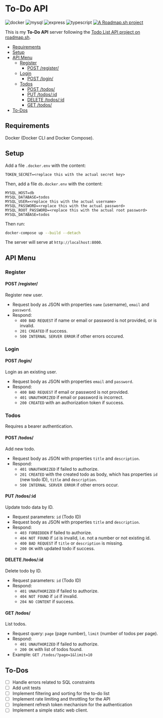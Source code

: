 <!-- <style>
h1 {
    text-align: center;
    font-size: xxx-large;
}

.tool-banner {
    --padding-horizontal: 20px;
    padding-top: 10px; 
    padding-bottom: 20px; 
    padding-left: var(--padding-horizontal);
    padding-right: var(--padding-horizontal);
    width: calc(100% - 2 * var(--padding-horizontal)); 
    display: flex; 
    flex-direction: row; 
    flex-wrap: wrap; 
    justify-content: center;

    img {
        padding: 5px;
    }
}

.right-image {
    --padding: 5px;
    width: 30%;
    min-width: 50px;
    max-width: calc(100% - 2 * var(--padding));
    margin-left: auto;
    margin-right: 0px;
    padding: var(--padding);
    display: block;
    float: right;
    border-radius: 5%;
}
</style> -->

<h1>To-Do API</h1>

<div class="tool-banner">
    <img alt="docker" src="https://img.shields.io/badge/-Docker-1D63ED?style=flat-square&logo=docker&logoColor=white" />
    <img alt="mysql" src="https://img.shields.io/badge/-MySQL-003B57?style=flat-square&logo=mysql&logoColor=white" />
    <img alt="express" src="https://img.shields.io/badge/-ExpressJS-gray?style=flat-square&logo=Express&logoColor=white" />
    <img alt="typescript" src="https://img.shields.io/badge/-TypeScript-007ACC?style=flat-square&logo=typescript&logoColor=white" />
    <a href="https://roadmap.sh/projects/todo-list-api"><img alt="A Roadmap.sh project" src="https://img.shields.io/badge/-Roadmap.sh_Project-default?style=flat-square&logo=roadmap.sh&logoColor=while" /></a>
</div>

<!-- <img class="right-image" alt="menu" src="./images/clipboard.jpg" /> -->

This is my **To-Do API** server following the [Todo List API project on roadmap.sh](https://roadmap.sh/projects/todo-list-api).

- [Requirements](#requirements)
- [Setup](#setup)
- [API Menu](#api-menu)
  - [Register](#register)
    - [POST /register/](#post-register)
  - [Login](#login)
    - [POST /login/](#post-login)
  - [Todos](#todos)
    - [POST /todos/](#post-todos)
    - [PUT /todos/:id](#put-todosid)
    - [DELETE /todos/:id](#delete-todosid)
    - [GET /todos/](#get-todos)
- [To-Dos](#to-dos)


## Requirements

Docker (Docker CLI and Docker Compose).

## Setup

Add a file `.docker.env` with the content:

```dotenv
TOKEN_SECRET=<replace this with the actual secret key>
```

Then, add a file `db.docker.env` with the content:

```dotenv
MYSQL_HOST=db
MYSQL_DATABASE=todos
MYSQL_USER=<replace this with the actual username>
MYSQL_PASSWORD=<replace this with the actual password>
MYSQL_ROOT_PASSWORD=<replace this with the actual root password>
MYSQL_DATABASE=todos
```

Then run:

```bash
docker-compose up --build --detach
```

The server will serve at `http://localhost:8000`.

## API Menu

### Register

#### POST /register/

Register new user.

* Request body as JSON with properties `name` (username), `email` and `password`.
* Respond:
  * `400 BAD REQUEST` if name or email or password is not provided, or is invalid.
  * `201 CREATED` if success.
  * `500 INTERNAL SERVER ERROR` if other errors occured.

### Login

#### POST /login/

Login as an existing user.

* Request body as JSON with properties `email` and `password`.
* Respond:
  * `400 BAD REQUEST` if email or password is not provided.
  * `401 UNAUTHORIZED` if email or password is incorrect.
  * `200 CREATED` with an authorization token if success.

### Todos

Requires a bearer authentication.

#### POST /todos/

Add new todo.

* Request body as JSON with properties `title` and `description`.
* Respond:
  * `401 UNAUTHORIZED` if failed to authorize.
  * `201 CREATED` with the created todo as body, which has properties `id` 
    (new todo ID), `title` and `description`.
  * `500 INTERNAL SERVER ERROR` if other errors occur.

#### PUT /todos/:id

Update todo data by ID.

* Request parameters: `id` (Todo ID)
* Request body as JSON with properties `title` and `description`.
* Respond:
  * `403 FORBIDDEN` if failed to authorize.
  * `404 NOT FOUND` if `id` is invalid, i.e. not a number or not
    existing id.
  * `400 BAD REQUEST` if `title` or `description` is missing.
  * `200 OK` with updated todo if success.

#### DELETE /todos/:id

Delete todo by ID.

* Request parameters: `id` (Todo ID)
* Respond:
  * `401 UNAUTHORIZED` if failed to authorize.
  * `404 NOT FOUND` if `id` if invalid.
  * `204 NO CONTENT` if success.

#### GET /todos/

List todos.

* Request query: `page` (page number), `limit` (number of todos per page).
* Respond:
  * `401 UNAUTHORIZED` if failed to authorize.
  * `200 OK` with list of todos found.
* Example: `GET /todos/?page=1&limit=10`

## To-Dos

* [ ] Handle errors related to SQL constraints
* [ ] Add unit tests
* [ ] Implement filtering and sorting for the to-do list
* [ ] Implement rate limiting and throttling for the API
* [ ] Implement refresh token mechanism for the authentication
* [ ] Implement a simple static web client.
